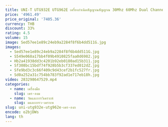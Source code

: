 ```yaml
---
title: UNI-T UTG932E UTG962E เครื่องกําเนิดสัญญาณสัญญาณ 30Mhz 60Mhz Dual Channel Frequency Sine Wave Arbitrary Waveform Generator
price: '4961.49'
price_original: '7405.36'
currency: THB
discount: 33%
rating: 4.5
volume: 15
image: Sed57ee1e89c24eb9a2284f8f6b4dd511G.jpg
images:
  - Sed57ee1e89c24eb9a2284f8f6b4dd511G.jpg
  - S549e068a17bb4f09b4910825faa0d6982.jpg
  - Hb2a41938dd3c4201b92eb0180ad15b311.jpg
  - Sf308bc15bdf74f928b5b3cf337ed012dZ.jpg
  - Sfe9bd3c3c66f409c9d43cef2b1fc527fr.jpg
  - Sd0a252a31c754bb783f92ad1e717eb18h.jpg
video: 283298647529.mp4
categories:
  - name: เครื่องมือ
    slug: เคร-องม
  - name: วัดและการวิเคราะห์
    slug: ดและการว-เคราะห
slug: uni-utg932e-utg962e-เคร-องก
encode: o2bjDWs
lang: th
---
```

  